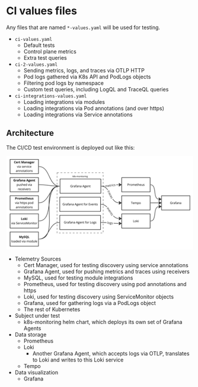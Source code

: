 # CI values files

Any files that are named `*-values.yaml` will be used for testing.

* `ci-values.yaml`
  * Default tests
  * Control plane metrics
  * Extra test queries
* `ci-2-values.yaml`
  * Sending metrics, logs, and traces via OTLP HTTP
  * Pod logs gathered via K8s API and PodLogs objects
  * Filtering pod logs by namespace
  * Custom test queries, including LogQL and TraceQL queries
* `ci-integrations-values.yaml`
  * Loading integrations via modules
  * Loading integrations via Pod annotations (and over https)
  * Loading integrations via Service annotations

## Architecture

The CI/CD test environment is deployed out like this:

![Deployment architecture](architecture.png "Deployment architecture")

* Telemetry Sources
  * Cert Manager, used for testing discovery using service annotations
  * Grafana Agent, used for pushing metrics and traces using receivers
  * MySQL, used for testing module integrations
  * Prometheus, used for testing discovery using pod annotations and https
  * Loki, used for testing discovery using ServiceMonitor objects
  * Grafana, used for gathering logs via a PodLogs object
  * The rest of Kubernetes
* Subject under test
  * k8s-monitoring helm chart, which deploys its own set of Grafana Agents
* Data storage
  * Prometheus
  * Loki
    * Another Grafana Agent, which accepts logs via OTLP, translates to Loki and writes to this Loki service
  * Tempo
* Data visualization
  * Grafana
